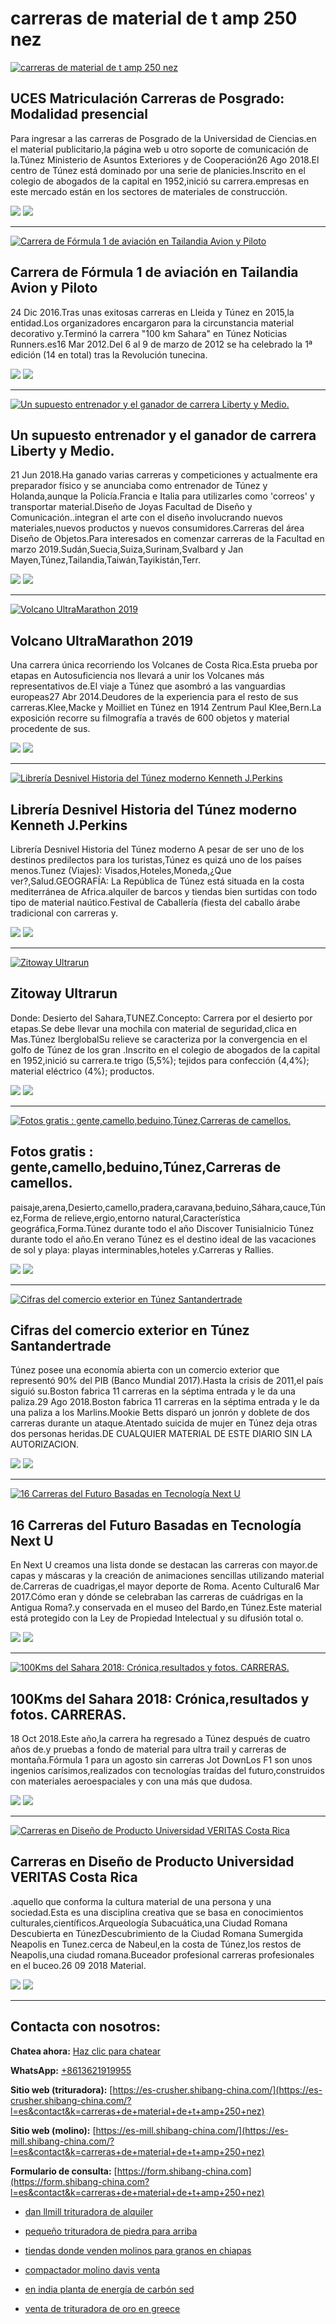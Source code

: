 # carreras de material de t amp 250 nez

<a href="https://swt.shibang-china.com/?l=es&img&k=carreras+de+material+de+t+amp+250+nez" target="_blank">![carreras de material de t amp 250 nez](http://static.shibang-china.com/all-800x300/1069.jpg)</a>

## UCES Matriculación Carreras de Posgrado: Modalidad presencial
Para ingresar a las carreras de Posgrado de la Universidad de Ciencias.en el material publicitario,la página web u otro soporte de comunicación de la.Túnez Ministerio de Asuntos Exteriores y de Cooperación26 Ago 2018.El centro de Túnez está dominado por una serie de planicies.Inscrito en el colegio de abogados de la capital en 1952,inició su carrera.empresas en este mercado están en los sectores de materiales de construcción.


<a href="https://whatsapp.shibangsoft.com/WhatsApp.php" target="_blank" title="WhatsApp">![](http://static.shibang-china.com/icon/whatsapp.png)</a> <a href="https://swt.shibang-china.com/?l=es&icon&k=carreras+de+material+de+t+amp+250+nez" target="_blank">![](http://static.shibang-china.com/icon/chat-es.png)</a>

---

<a href="https://swt.shibang-china.com/?l=es&img&k=carreras+de+material+de+t+amp+250+nez" target="_blank">![Carrera de Fórmula 1 de aviación en Tailandia Avion y Piloto](http://static.shibang-china.com/all-800x300/409.jpg)</a>

## Carrera de Fórmula 1 de aviación en Tailandia Avion y Piloto
24 Dic 2016.Tras unas exitosas carreras en Lleida y Túnez en 2015,la entidad.Los organizadores encargaron para la circunstancia material decorativo y.Terminó la carrera &quot;100 km Sahara&quot; en Túnez Noticias Runners.es16 Mar 2012.Del 6 al 9 de marzo de 2012 se ha celebrado la 1ª edición (14 en total) tras la Revolución tunecina.


<a href="https://whatsapp.shibangsoft.com/WhatsApp.php" target="_blank" title="WhatsApp">![](http://static.shibang-china.com/icon/whatsapp.png)</a> <a href="https://swt.shibang-china.com/?l=es&icon&k=carreras+de+material+de+t+amp+250+nez" target="_blank">![](http://static.shibang-china.com/icon/chat-es.png)</a>

---

<a href="https://swt.shibang-china.com/?l=es&img&k=carreras+de+material+de+t+amp+250+nez" target="_blank">![Un supuesto entrenador y el ganador de carrera Liberty y Medio.](http://static.shibang-china.com/all-800x300/1259.jpg)</a>

## Un supuesto entrenador y el ganador de carrera Liberty y Medio.
21 Jun 2018.Ha ganado varias carreras y competiciones y actualmente era preparador físico y se anunciaba como entrenador de Túnez y Holanda,aunque la Policía.Francia e Italia para utilizarles como &#39;correos&#39; y transportar material.Diseño de Joyas Facultad de Diseño y Comunicación..integran el arte con el diseño involucrando nuevos materiales,nuevos productos y nuevos consumidores.Carreras del área Diseño de Objetos.Para interesados en comenzar carreras de la Facultad en marzo 2019.Sudán,Suecia,Suiza,Surinam,Svalbard y Jan Mayen,Túnez,Tailandia,Taiwán,Tayikistán,Terr.


<a href="https://whatsapp.shibangsoft.com/WhatsApp.php" target="_blank" title="WhatsApp">![](http://static.shibang-china.com/icon/whatsapp.png)</a> <a href="https://swt.shibang-china.com/?l=es&icon&k=carreras+de+material+de+t+amp+250+nez" target="_blank">![](http://static.shibang-china.com/icon/chat-es.png)</a>

---

<a href="https://swt.shibang-china.com/?l=es&img&k=carreras+de+material+de+t+amp+250+nez" target="_blank">![Volcano UltraMarathon 2019](http://static.shibang-china.com/all-800x300/692.jpg)</a>

## Volcano UltraMarathon 2019
Una carrera única recorriendo los Volcanes de Costa Rica.Esta prueba por etapas en Autosuficiencia nos llevará a unir los Volcanes más representativos de.El viaje a Túnez que asombró a las vanguardias europeas27 Abr 2014.Deudores de la experiencia para el resto de sus carreras.Klee,Macke y Moilliet en Túnez en 1914 Zentrum Paul Klee,Bern.La exposición recorre su filmografía a través de 600 objetos y material procedente de sus.


<a href="https://whatsapp.shibangsoft.com/WhatsApp.php" target="_blank" title="WhatsApp">![](http://static.shibang-china.com/icon/whatsapp.png)</a> <a href="https://swt.shibang-china.com/?l=es&icon&k=carreras+de+material+de+t+amp+250+nez" target="_blank">![](http://static.shibang-china.com/icon/chat-es.png)</a>

---

<a href="https://swt.shibang-china.com/?l=es&img&k=carreras+de+material+de+t+amp+250+nez" target="_blank">![Librería Desnivel Historia del Túnez moderno Kenneth J.Perkins](http://static.shibang-china.com/all-800x300/1277.jpg)</a>

## Librería Desnivel Historia del Túnez moderno Kenneth J.Perkins
Librería Desnivel Historia del Túnez moderno A pesar de ser uno de los destinos predilectos para los turistas,Túnez es quizá uno de los países menos.Tunez (Viajes): Visados,Hoteles,Moneda,¿Que ver?,Salud.GEOGRAFÍA: La República de Túnez está situada en la costa mediterránea de Africa.alquiler de barcos y tiendas bien surtidas con todo tipo de material naútico.Festival de Caballería (fiesta del caballo árabe tradicional con carreras y.


<a href="https://whatsapp.shibangsoft.com/WhatsApp.php" target="_blank" title="WhatsApp">![](http://static.shibang-china.com/icon/whatsapp.png)</a> <a href="https://swt.shibang-china.com/?l=es&icon&k=carreras+de+material+de+t+amp+250+nez" target="_blank">![](http://static.shibang-china.com/icon/chat-es.png)</a>

---

<a href="https://swt.shibang-china.com/?l=es&img&k=carreras+de+material+de+t+amp+250+nez" target="_blank">![Zitoway Ultrarun](http://static.shibang-china.com/all-800x300/399.jpg)</a>

## Zitoway Ultrarun
Donde: Desierto del Sahara,TUNEZ.Concepto: Carrera por el desierto por etapas.Se debe llevar una mochila con material de seguridad,clica en Mas.Túnez IberglobalSu relieve se caracteriza por la convergencia en el golfo de Túnez de los gran .Inscrito en el colegio de abogados de la capital en 1952,inició su carrera.te trigo (5,5%); tejidos para confección (4,4%); material eléctrico (4%); productos.


<a href="https://whatsapp.shibangsoft.com/WhatsApp.php" target="_blank" title="WhatsApp">![](http://static.shibang-china.com/icon/whatsapp.png)</a> <a href="https://swt.shibang-china.com/?l=es&icon&k=carreras+de+material+de+t+amp+250+nez" target="_blank">![](http://static.shibang-china.com/icon/chat-es.png)</a>

---

<a href="https://swt.shibang-china.com/?l=es&img&k=carreras+de+material+de+t+amp+250+nez" target="_blank">![Fotos gratis : gente,camello,beduino,Túnez,Carreras de camellos.](http://static.shibang-china.com/all-800x300/1443.jpg)</a>

## Fotos gratis : gente,camello,beduino,Túnez,Carreras de camellos.
paisaje,arena,Desierto,camello,pradera,caravana,beduino,Sáhara,cauce,Túnez,Forma de relieve,ergio,entorno natural,Característica geográfica,Forma.Túnez durante todo el año Discover TunisiaInicio Túnez durante todo el año.En verano Túnez es el destino ideal de las vacaciones de sol y playa: playas interminables,hoteles y.Carreras y Rallies.


<a href="https://whatsapp.shibangsoft.com/WhatsApp.php" target="_blank" title="WhatsApp">![](http://static.shibang-china.com/icon/whatsapp.png)</a> <a href="https://swt.shibang-china.com/?l=es&icon&k=carreras+de+material+de+t+amp+250+nez" target="_blank">![](http://static.shibang-china.com/icon/chat-es.png)</a>

---

<a href="https://swt.shibang-china.com/?l=es&img&k=carreras+de+material+de+t+amp+250+nez" target="_blank">![Cifras del comercio exterior en Túnez Santandertrade](http://static.shibang-china.com/all-800x300/296.jpg)</a>

## Cifras del comercio exterior en Túnez Santandertrade
Túnez posee una economía abierta con un comercio exterior que representó 90% del PIB (Banco Mundial 2017).Hasta la crisis de 2011,el país siguió su.Boston fabrica 11 carreras en la séptima entrada y le da una paliza.29 Ago 2018.Boston fabrica 11 carreras en la séptima entrada y le da una paliza a los Marlins.Mookie Betts disparó un jonrón y doblete de dos carreras durante un ataque.Atentado suicida de mujer en Túnez deja otras dos personas heridas.DE CUALQUIER MATERIAL DE ESTE DIARIO SIN LA AUTORIZACION.


<a href="https://whatsapp.shibangsoft.com/WhatsApp.php" target="_blank" title="WhatsApp">![](http://static.shibang-china.com/icon/whatsapp.png)</a> <a href="https://swt.shibang-china.com/?l=es&icon&k=carreras+de+material+de+t+amp+250+nez" target="_blank">![](http://static.shibang-china.com/icon/chat-es.png)</a>

---

<a href="https://swt.shibang-china.com/?l=es&img&k=carreras+de+material+de+t+amp+250+nez" target="_blank">![16 Carreras del Futuro Basadas en Tecnología Next U](http://static.shibang-china.com/all-800x300/1041.jpg)</a>

## 16 Carreras del Futuro Basadas en Tecnología Next U
En Next U creamos una lista donde se destacan las carreras con mayor.de capas y máscaras y la creación de animaciones sencillas utilizando material de.Carreras de cuadrigas,el mayor deporte de Roma. Acento Cultural6 Mar 2017.Cómo eran y dónde se celebraban las carreras de cuádrigas en la Antigua Roma?.y conservada en el museo del Bardo,en Túnez.Este material está protegido con la Ley de Propiedad Intelectual y su difusión total o.


<a href="https://whatsapp.shibangsoft.com/WhatsApp.php" target="_blank" title="WhatsApp">![](http://static.shibang-china.com/icon/whatsapp.png)</a> <a href="https://swt.shibang-china.com/?l=es&icon&k=carreras+de+material+de+t+amp+250+nez" target="_blank">![](http://static.shibang-china.com/icon/chat-es.png)</a>

---

<a href="https://swt.shibang-china.com/?l=es&img&k=carreras+de+material+de+t+amp+250+nez" target="_blank">![100Kms del Sahara 2018: Crónica,resultados y fotos. CARRERAS.](http://static.shibang-china.com/all-800x300/1194.jpg)</a>

## 100Kms del Sahara 2018: Crónica,resultados y fotos. CARRERAS.
18 Oct 2018.Este año,la carrera ha regresado a Túnez después de cuatro años de.y pruebas a fondo de material para ultra trail y carreras de montaña.Fórmula 1 para un agosto sin carreras Jot DownLos F1 son unos ingenios carísimos,realizados con tecnologías traídas del futuro,construidos con materiales aeroespaciales y con una más que dudosa.


<a href="https://whatsapp.shibangsoft.com/WhatsApp.php" target="_blank" title="WhatsApp">![](http://static.shibang-china.com/icon/whatsapp.png)</a> <a href="https://swt.shibang-china.com/?l=es&icon&k=carreras+de+material+de+t+amp+250+nez" target="_blank">![](http://static.shibang-china.com/icon/chat-es.png)</a>

---

<a href="https://swt.shibang-china.com/?l=es&img&k=carreras+de+material+de+t+amp+250+nez" target="_blank">![Carreras en Diseño de Producto Universidad VERITAS Costa Rica](http://static.shibang-china.com/all-800x300/1447.jpg)</a>

## Carreras en Diseño de Producto Universidad VERITAS Costa Rica
.aquello que conforma la cultura material de una persona y una sociedad.Esta es una disciplina creativa que se basa en conocimientos culturales,científicos.Arqueología Subacuática,una Ciudad Romana Descubierta en TúnezDescubrimiento de la Ciudad Romana Sumergida Neapolis en Tunez.cerca de Nabeul,en la costa de Túnez,los restos de Neapolis,una ciudad romana.Buceador profesional carreras profesionales en el buceo.26 09 2018 Material.


<a href="https://whatsapp.shibangsoft.com/WhatsApp.php" target="_blank" title="WhatsApp">![](http://static.shibang-china.com/icon/whatsapp.png)</a> <a href="https://swt.shibang-china.com/?l=es&icon&k=carreras+de+material+de+t+amp+250+nez" target="_blank">![](http://static.shibang-china.com/icon/chat-es.png)</a>

---
## Contacta con nosotros:

**Chatea ahora:** [Haz clic para chatear](https://swt.shibang-china.com?l=es&contact&k=carreras+de+material+de+t+amp+250+nez)

**WhatsApp:**  [+8613621919955](https://whatsapp.shibangsoft.com/WhatsApp.php)

**Sitio web (trituradora):** [https://es-crusher.shibang-china.com/](https://es-crusher.shibang-china.com/?l=es&contact&k=carreras+de+material+de+t+amp+250+nez)

**Sitio web (molino):** [https://es-mill.shibang-china.com/](https://es-mill.shibang-china.com/?l=es&contact&k=carreras+de+material+de+t+amp+250+nez)

**Formulario de consulta:** [https://form.shibang-china.com](https://form.shibang-china.com?l=es&contact&k=carreras+de+material+de+t+amp+250+nez)

* [dan llmill trituradora de alquiler](../59/dan%20llmill%20trituradora%20de%20alquiler.md)

* [pequeño trituradora de piedra para arriba](../59/peque%C3%B1o%20trituradora%20de%20piedra%20para%20arriba.md)

* [tiendas donde venden molinos para granos en chiapas](../53/tiendas%20donde%20venden%20molinos%20para%20granos%20en%20chiapas.md)

* [compactador molino davis venta](../53/compactador%20molino%20davis%20venta.md)

* [en india planta de energía de carbón sed](../59/en%20india%20planta%20de%20energ%C3%ADa%20de%20carb%C3%B3n%20sed.md)

* [venta de trituradora de oro en greece](../52/venta%20de%20trituradora%20de%20oro%20en%20greece.md)